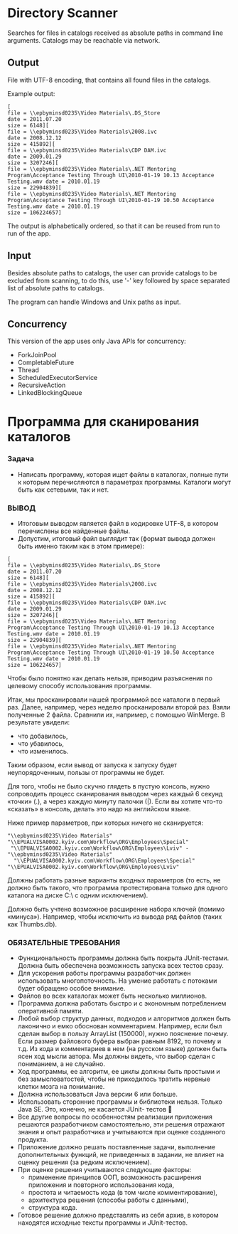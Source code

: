 # Directory Scanner

Searches for files in catalogs received as absolute paths in command line arguments. 
Catalogs may be reachable via network.

## Output
File with UTF-8 encoding, that contains all found files in the catalogs.

Example output:
```text
[
file = \\epbyminsd0235\Video Materials\.DS_Store
date = 2011.07.20
size = 6148][
file = \\epbyminsd0235\Video Materials\2008.ivc
date = 2008.12.12
size = 415892][
file = \\epbyminsd0235\Video Materials\CDP DAM.ivc
date = 2009.01.29
size = 3207246][
file = \\epbyminsd0235\Video Materials\.NET Mentoring Program\Acceptance Testing Through UI\2010-01-19 10.13 Acceptance Testing.wmv date = 2010.01.19
size = 22904839][
file = \\epbyminsd0235\Video Materials\.NET Mentoring Program\Acceptance Testing Through UI\2010-01-19 10.50 Acceptance Testing.wmv date = 2010.01.19
size = 106224657]
```

The output is alphabetically ordered, so that it can be reused from run to run of the app.

## Input
Besides absolute paths to catalogs, the user can provide catalogs to be excluded from scanning,
to do this, use '-' key followed by space separated list of absolute paths to catalogs.

The program can handle Windows and Unix paths as input.

## Concurrency
This version of the app uses only Java APIs for concurrency:
- ForkJoinPool
- CompletableFuture
- Thread
- ScheduledExecutorService
- RecursiveAction
- LinkedBlockingQueue

# Программа для сканирования каталогов
### Задача
- Написать программу, которая ищет файлы в каталогах, полные пути к которым перечисляются в параметрах программы. Каталоги могут быть как сетевыми, так и нет.

### ВЫВОД
- Итоговым выводом является файл в кодировке UTF-8, в котором перечислены все найденные файлы.
- Допустим, итоговый файл выглядит так (формат вывода должен быть именно таким как в этом примере):

```text
[
file = \\epbyminsd0235\Video Materials\.DS_Store
date = 2011.07.20
size = 6148][
file = \\epbyminsd0235\Video Materials\2008.ivc
date = 2008.12.12
size = 415892][
file = \\epbyminsd0235\Video Materials\CDP DAM.ivc
date = 2009.01.29
size = 3207246][
file = \\epbyminsd0235\Video Materials\.NET Mentoring Program\Acceptance Testing Through UI\2010-01-19 10.13 Acceptance Testing.wmv date = 2010.01.19
size = 22904839][
file = \\epbyminsd0235\Video Materials\.NET Mentoring Program\Acceptance Testing Through UI\2010-01-19 10.50 Acceptance Testing.wmv date = 2010.01.19
size = 106224657]
```

Чтобы было понятно как делать нельзя, приводим разъяснения по целевому способу использования программы.

Итак, мы просканировали нашей программой все каталоги в первый раз. Далее, например, через неделю просканировали второй раз. Взяли полученные 2 файла. Сравнили их, например, с помощью WinMerge. В результате увидели:
- что добавилось,
- что убавилось,
- что изменилось.

Таким образом, если вывод от запуска к запуску будет неупорядоченным, пользы от программы не будет.

Для того, чтобы не было скучно глядеть в пустую консоль, нужно сопроводить процесс сканирования выводом через каждый 6 секунд «точки» (.), а через каждую минуту палочки (|). Если вы хотите что-то «сказать» в консоль, делать это надо на английском языке.

Ниже пример параметров, при которых ничего не сканируется:
```text
"\\epbyminsd0235\Video Materials" "\\EPUALVISA0002.kyiv.com\Workflow\ORG\Employees\Special"
 "\\EPUALVISA0002.kyiv.com\Workflow\ORG\Employees\Lviv" - "\\epbyminsd0235\Video Materials"
  "\\EPUALVISA0002.kyiv.com\Workflow\ORG\Employees\Special" "\\EPUALVISA0002.kyiv.com\Workflow\ORG\Employees\Lviv"
```

Должны работать разные варианты входных параметров (то есть, не должно быть такого, что программа протестирована только для одного каталога на диске C:\ c одним исключением).

Должно быть учтено возможное расширение набора ключей (помимо «минуса»). Например, чтобы исключить из вывода ряд файлов (таких как Thumbs.db).

### ОБЯЗАТЕЛЬНЫЕ ТРЕБОВАНИЯ
- Функциональность программы должна быть покрыта JUnit-тестами. Должна быть обеспечена возможность запуска всех тестов сразу.
- Для ускорения работы программы разработчик должен использовать многопоточность. На умение работать с потоками будет обращено особое внимание.
- Файлов во всех каталогах может быть несколько миллионов.
- Программа должна работать быстро и с экономным потреблением оперативной памяти.
- Любой выбор структур данных, подходов и алгоритмов должен быть лаконично и емко обоснован комментарием. Например, если был сделан выбор в пользу ArrayList (150000), нужно пояснение почему. Если размер файлового буфера выбран равным 8192, то почему и т.д. Из кода и комментариев в нем (на русском языке) должен быть ясен ход мысли автора. Мы должны видеть, что выбор сделан с пониманием, а не случайно.
- Ход программы, ее алгоритм, ее циклы должны быть простыми и без замысловатостей, чтобы не приходилось тратить нервные клетки мозга на понимание.
- Должна использоваться Java версии 6 или больше.
- Использовать сторонние программы и библиотеки нельзя. Только Java SE. Это, конечно, не касается JUnit- тестов 
- Все другие вопросы по особенностям реализации приложения решаются разработчиком самостоятельно, эти решения отражают знания и опыт разработчика и учитываются при оценке созданного продукта.
- Приложение должно решать поставленные задачи, выполнение дополнительных функций, не приведенных в задании, не влияет на оценку решения (за редким исключением).
- При оценке решения учитываются следующие факторы:
  - применение принципов ООП, возможность расширения приложения и повторного использования кода,
  - простота и читаемость кода (в том числе комментирование),
  - архитектура решения (способы работы с данными),
  - структура кода. 
- Готовое решение должно представлять из себя архив, в котором находятся исходные тексты программы и JUnit-тестов.
